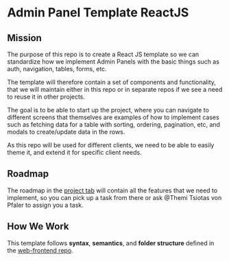 # Admin Panel Template ReactJS

## Mission

The purpose of this repo is to create a React JS template so we can standardize how we implement Admin Panels with the basic things such as auth, navigation, tables, forms, etc.

The template will therefore contain a set of components and functionality, that we will maintain either in this repo or in separate repos if we see a need to reuse it in other projects.

The goal is to be able to start up the project, where you can navigate to different screens that themselves are examples of how to implement cases such as fetching data for a table with sorting, ordering, pagination, etc, and modals to create/update data in the rows.

As this repo will be used for different clients, we need to be able to easily theme it, and extend it for specific client needs.

## Roadmap

The roadmap in the [project tab](https://github.com/monstar-lab-group/admin-panel-template-reactjs/projects/1) will contain all the features that we need to implement, so you can pick up a task from there or ask @Themi Tsiotas von Pfaler to assign you a task.

## How We Work

This template follows **syntax**, **semantics**, and **folder structure** defined in the [web-frontend repo](https://github.com/monstar-lab-group/web-frontend).
